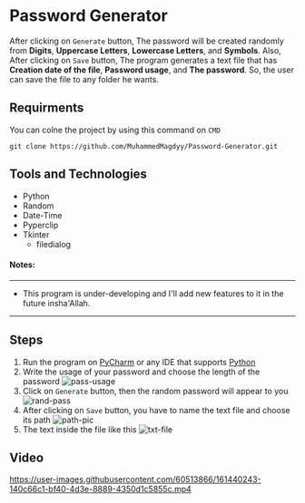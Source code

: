 # Password Generator

After clicking on `Generate` button, The password will be created randomly from **Digits**, **Uppercase Letters**, **Lowercase Letters**, and **Symbols**.
Also, After clicking on `Save` button, The program generates a text file that has **Creation date of the file**, **Password usage**, and **The password**. So, the user can save the file to any folder he wants.

## Requirments
You can colne the project by using this command on `CMD`
```
git clone https://github.com/MuhammedMagdyy/Password-Generator.git
```

## Tools and Technologies
- Python
- Random
- Date-Time
- Pyperclip
- Tkinter
  - filedialog

#### Notes:
------------------
* This program is under-developing and I'll add new features to it in the future insha'Allah.
------------------

## Steps
1. Run the program on [PyCharm](https://www.jetbrains.com/pycharm/download/#section=windows) or any IDE that supports [Python](https://www.python.org/downloads/)
2. Write the usage of your password and choose the length of the password ![pass-usage](https://user-images.githubusercontent.com/60513866/161435981-505139f5-8f0d-45e6-82d1-65c16488b4d0.png)
3. Click on `Generate` button, then the random password will appear to you ![rand-pass](https://user-images.githubusercontent.com/60513866/161436091-185edd3e-85f3-45f3-8e10-0817985e8b95.png)
4. After clicking on `Save` button, you have to name the text file and choose its path ![path-pic](https://user-images.githubusercontent.com/60513866/161436288-ac01046a-3ccf-4d2f-9aac-82b61f48fa5e.png)
5. The text inside the file like this ![txt-file](https://user-images.githubusercontent.com/60513866/161439616-d99f4f08-2688-455d-9335-ad9b4fe369a7.png)

## Video
https://user-images.githubusercontent.com/60513866/161440243-140c66c1-bf40-4d3e-8889-4350d1c5855c.mp4

